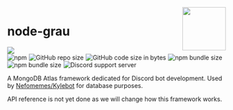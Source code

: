 
<img src="https://i.imgur.com/0r8GHp9.png" width="100px" height="100px" style="float: right;" />
<h1 style="border: none;">node-grau</h1>
<img src="https://nodei.co/npm/node-grau.png?compact=true"/> <br/>
<img alt="npm" src="https://img.shields.io/npm/dt/node-grau?style=flat-square&logo=npm&color=blue" style="margin-right: 1px;">
<img alt="GitHub repo size" src="https://img.shields.io/github/repo-size/Nefomemes/node-grau?style=flat-square&logo=github" style="margin-right: 1px;">
<img alt="GitHub code size in bytes" src="https://img.shields.io/github/languages/code-size/Nefomemes/node-grau?style=flat-square&logo=github" style="margin-right: 1px;"> 
<img alt="npm bundle size" src="https://img.shields.io/bundlephobia/min/node-grau?style=flat-square&logo=npm" style="margin-right: 1px;">
<img alt="npm bundle size" src="https://img.shields.io/bundlephobia/minzip/node-grau?style=flat-square&logo=npm" style="margin-right: 1px;">
<img alt="Discord support server" src="https://img.shields.io/badge/discord-SCMQwzC-blue?style=flat-square&logo=discord&logoColor=white" style="margin-right: 1px;">

<p>A MongoDB Atlas framework dedicated for Discord bot development. Used by <a href="https://github.com/Nefomemes/Kylebot">Nefomemes/Kylebot</a> for database purposes.</p>

API reference is not yet done as we will change how this framework works.

